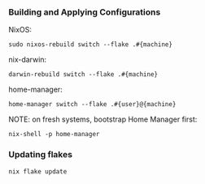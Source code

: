 ### Building and Applying Configurations

NixOS:
```
sudo nixos-rebuild switch --flake .#{machine}
```

nix-darwin:
```
darwin-rebuild switch --flake .#{machine}
```

home-manager:
```
home-manager switch --flake .#{user}@{machine}
```
NOTE: on fresh systems, bootstrap Home Manager first:
```
nix-shell -p home-manager
```


### Updating flakes
```
nix flake update
```
